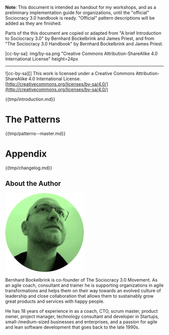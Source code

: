 

**Note**: This document is intended as handout for my workshops, and as a preliminary implementation guide for organizations, until the  "official" Sociocracy 3.0 handbook is ready. "Official" pattern descriptions will be added as they are finished.

Parts of the this document are copied or adapted from "A brief Introduction to Sociocracy 3.0" by Bernhard Bockelbrink and James Priest, and from "The Sociocracy 3.0 Handbook" by Bernhard Bockelbrink and James Priest.

[cc-by-sa]: img/by-sa.png "Creative Commons Attribution-ShareAlike 4.0 International License" height=24px

----

![cc-by-sa][] This work is licensed under a Creative Commons Attribution-ShareAlike 4.0 International License.
[http://creativecommons.org/licenses/by-sa/4.0/](http://creativecommons.org/licenses/by-sa/4.0/)



{{tmp/introduction.md}}

# The Patterns

{{tmp/patterns--master.md}}

# Appendix

{{tmp/changelog.md}}

## About the Author

![](img/bernhard-bockelbrink.png)

Bernhard Bockelbrink is co-founder of The Sociocracy 3.0 Movement. As an agile coach, consultant and trainer he is supporting organizations in agile transformations and helps them on their way towards an evolved culture of leadership and close collaboration that allows them to sustainably grow great products and services with happy people.

He has 18 years of experience in as a coach, CTO, scrum master, product owner, project manager, technology consultant and developer in Startups, small-/medium-sized businesses and enterprises, and a passion for agile and lean software development that goes back to the late 1990s.

